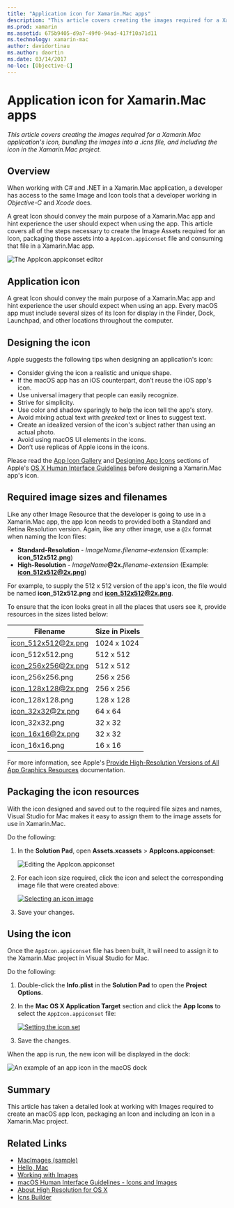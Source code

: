 ```yaml
---
title: "Application icon for Xamarin.Mac apps"
description: "This article covers creating the images required for a Xamarin.Mac application's icon, bundling the images into a .icns file, and including the icon in the Xamarin.Mac project."
ms.prod: xamarin
ms.assetid: 675b9405-d9a7-49f0-94ad-417f10a71d11
ms.technology: xamarin-mac
author: davidortinau
ms.author: daortin
ms.date: 03/14/2017
no-loc: [Objective-C]
---
```


# Application icon for Xamarin.Mac apps

_This article covers creating the images required for a Xamarin.Mac application's icon, bundling the images into a .icns file, and including the icon in the Xamarin.Mac project._

## Overview

When working with C# and .NET in a Xamarin.Mac application, a developer has access to the same Image and Icon tools that a developer working in *Objective-C* and *Xcode* does.

A great Icon should convey the main purpose of a Xamarin.Mac app and hint experience the user should expect when using the app. This article covers all of the steps necessary to create the Image Assets required for an Icon, packaging those assets into a `AppIcon.appiconset` file and consuming that file in a Xamarin.Mac app.

![The AppIcon.appiconset editor](app-icon-images/intro01.png "The AppIcon.appiconset editor")

## Application icon

A great Icon should convey the main purpose of a Xamarin.Mac app and hint experience the user should expect when using an app. Every macOS app must include several sizes of its Icon for display in the Finder, Dock, Launchpad, and other locations throughout the computer.

## Designing the icon

Apple suggests the following tips when designing an application's icon:

- Consider giving the icon a realistic and unique shape.
- If the macOS app has an iOS counterpart, don’t reuse the iOS app's icon.
- Use universal imagery that people can easily recognize.
- Strive for simplicity.
- Use color and shadow sparingly to help the icon tell the app's story.
- Avoid mixing actual text with _greeked_ text or lines to suggest text.
- Create an idealized version of the icon's subject rather than using an actual photo.
- Avoid using macOS UI elements in the icons.
- Don’t use replicas of Apple icons in the icons.

Please read the [App Icon Gallery](https://developer.apple.com/library/mac/documentation/UserExperience/Conceptual/OSXHIGuidelines/Gallery.html#//apple_ref/doc/uid/20000957-CH88-SW1) and [Designing App Icons](https://developer.apple.com/library/mac/documentation/UserExperience/Conceptual/OSXHIGuidelines/Designing.html#//apple_ref/doc/uid/20000957-CH87-SW1) sections of Apple's [OS X Human Interface Guidelines](https://developer.apple.com/library/mac/documentation/UserExperience/Conceptual/OSXHIGuidelines/) before designing a Xamarin.Mac app's icon.

## Required image sizes and filenames

Like any other Image Resource that the developer is going to use in a Xamarin.Mac app, the app Icon needs to provided both a Standard and Retina Resolution version. Again, like any other image, use a `@2x` format when naming the Icon files:

- **Standard-Resolution**  - _ImageName_**.**_filename-extension_ (Example: **icon_512x512.png**)
- **High-Resolution**  - _ImageName_**@2x.**_filename-extension_ (Example: **icon_512x512@2x.png**)

For example, to supply the 512 x 512 version of the app's icon, the file would be named **icon_512x512.png** and **icon_512x512@2x.png**.

To ensure that the icon looks great in all the places that users see it, provide resources in the sizes listed below:

|Filename|Size in Pixels|
|---|---|
|icon_512x512@2x.png|1024 x 1024|
|icon_512x512.png|512 x 512|
|icon_256x256@2x.png|512 x 512|
|icon_256x256.png|256 x 256|
|icon_128x128@2x.png|256 x 256|
|icon_128x128.png|128 x 128|
|icon_32x32@2x.png|64 x 64|
|icon_32x32.png|32 x 32|
|icon_16x16@2x.png|32 x 32|
|icon_16x16.png|16 x 16|

For more information, see Apple's [Provide High-Resolution Versions of All App Graphics Resources](https://developer.apple.com/library/mac/documentation/GraphicsAnimation/Conceptual/HighResolutionOSX/Optimizing/Optimizing.html#//apple_ref/doc/uid/TP40012302-CH7-SW3) documentation.

## Packaging the icon resources

With the icon designed and saved out to the required file sizes and names, Visual Studio for Mac makes it easy to assign them to the image assets for use in Xamarin.Mac.

Do the following:

1. In the **Solution Pad**, open **Assets.xcassets** > **AppIcons.appiconset**: 

    ![Editing the AppIcon.appiconset](app-icon-images/intro01.png "Editing the AppIcon.appiconset")
2. For each icon size required, click the icon and select the corresponding image file that were created above: 

    [![Selecting an icon image](app-icon-images/intro02.png "Selecting an icon image")](app-icon-images/intro02-large.png#lightbox)
3. Save your changes.

## Using the icon

Once the `AppIcon.appiconset` file has been built, it will need to assign it to the Xamarin.Mac project in Visual Studio for Mac.

Do the following:

1. Double-click the **Info.plist** in the **Solution Pad** to open the **Project Options**.
2. In the **Mac OS X Application Target** section and click the **App Icons** to select the `AppIcon.appiconset` file: 

    [![Setting the icon set](app-icon-images/icon01.png "Setting the icon set")](app-icon-images/icon01-large.png#lightbox)
3. Save the changes.

When the app is run, the new icon will be displayed in the dock:

![An example of an app icon in the macOS dock](app-icon-images/icon04.png "An example of an app icon in the macOS dock")

## Summary

This article has taken a detailed look at working with Images required to create an macOS app Icon, packaging an Icon and including an Icon in a Xamarin.Mac project.

## Related Links

- [MacImages (sample)](/samples/xamarin/mac-samples/macimages)
- [Hello, Mac](~/mac/get-started/hello-mac.md)
- [Working with Images](~/mac/app-fundamentals/image.md)
- [macOS Human Interface Guidelines - Icons and Images](https://developer.apple.com/macos/human-interface-guidelines/icons-and-images/image-size-and-resolution/)
- [About High Resolution for OS X](https://developer.apple.com/library/content/documentation/GraphicsAnimation/Conceptual/HighResolutionOSX/Introduction/Introduction.html)
- [Icns Builder](https://itunes.apple.com/us/app/icns-builder/id554660130?mt=12)